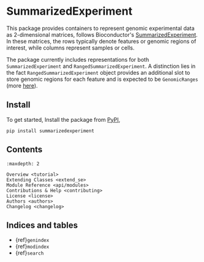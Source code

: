 # SummarizedExperiment

This package provides containers to represent genomic experimental data as 2-dimensional matrices, follows Bioconductor's [SummarizedExperiment](https://bioconductor.org/packages/release/bioc/html/SummarizedExperiment.html). In these matrices, the rows typically denote features or genomic regions of interest, while columns represent samples or cells.

The package currently includes representations for both `SummarizedExperiment` and `RangedSummarizedExperiment`. A distinction lies in the fact `RangedSummarizedExperiment` object provides an additional slot to store genomic regions for each feature and is expected to be `GenomicRanges` (more [here](https://github.com/BiocPy/GenomicRanges/)).

## Install

To get started, Install the package from [PyPI](https://pypi.org/project/summarizedexperiment/),

```shell
pip install summarizedexperiment
```

## Contents

```{toctree}
:maxdepth: 2

Overview <tutorial>
Extending Classes <extend_se>
Module Reference <api/modules>
Contributions & Help <contributing>
License <license>
Authors <authors>
Changelog <changelog>
```

## Indices and tables

- {ref}`genindex`
- {ref}`modindex`
- {ref}`search`

[Sphinx]: http://www.sphinx-doc.org/
[Markdown]: https://daringfireball.net/projects/markdown/
[reStructuredText]: http://www.sphinx-doc.org/en/master/usage/restructuredtext/basics.html
[recommonmark]: https://recommonmark.readthedocs.io/en/latest
[autostructify]: https://recommonmark.readthedocs.io/en/latest/auto_structify.html

